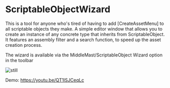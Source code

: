 # ScriptableObjectWizard

This is a tool for anyone who's tired of having to add [CreateAssetMenu] to all scriptable objects they make. A simple editor window that allows you to create an instance of any concrete type that inherits from ScriptableObject. It features an assembly filter and a search function, to speed up the asset creation process.

The wizard is available via the MiddleMast/ScriptableObject Wizard option in the toolbar

![still](https://i.imgur.com/JyCxsml.png)

Demo: https://youtu.be/QT1lSJCeqLc

